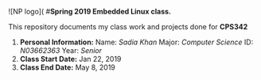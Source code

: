 ![NP logo](
#**Spring 2019 Embedded Linux class.** 

This repository documents my class work and projects done for **CPS342**

   1. **Personal Information:**
	Name: *Sadia Khan*
	Major: *Computer Science*
	ID: *N03662363*
	Year: *Senior*
   2. **Class Start Date:** Jan 22, 2019
   3. **Class End Date:** May 8, 2019

